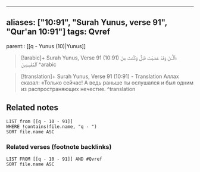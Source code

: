 
---
aliases: ["10:91", "Surah Yunus, verse 91", "Qur'an 10:91"]
tags: Qvref
---

parent:: [[q - Yunus (10)|Yunus]]

> [!arabic]+ Surah Yunus, Verse 91 (10:91)
> <span class="quran-arabic">ءَآلْـَٔـٰنَ وَقَدْ عَصَيْتَ قَبْلُ وَكُنتَ مِنَ ٱلْمُفْسِدِينَ</span>
^arabic

> [!translation]+ Surah Yunus, Verse 91 (10:91) - Translation
> Аллах сказал: «Только сейчас! А ведь раньше ты ослушался и был одним из распространяющих нечестие.
^translation



## Related notes
```dataview
LIST from [[q - 10 - 91]]
WHERE !contains(file.name, "q - ")
SORT file.name ASC
```

### Related verses (footnote backlinks)
```dataview
LIST FROM [[q - 10 - 91]] AND #Qvref
SORT file.name ASC
```

